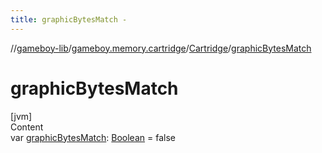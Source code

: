```yaml
---
title: graphicBytesMatch -
---
```

//[gameboy-lib](../../index.md)/[gameboy.memory.cartridge](../index.md)/[Cartridge](index.md)/[graphicBytesMatch](graphic-bytes-match.md)



# graphicBytesMatch  
[jvm]  
Content  
var [graphicBytesMatch](graphic-bytes-match.md): [Boolean](https://kotlinlang.org/api/latest/jvm/stdlib/kotlin/-boolean/index.html) = false  




